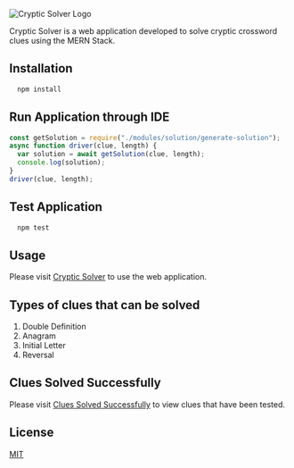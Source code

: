 ![Cryptic Solver Logo](https://devweb2019.cis.strath.ac.uk/~vib16216/CrypticSolverPublic/readme-logo.jpg)

Cryptic Solver is a web application developed to solve cryptic crossword clues using the MERN Stack.

## Installation

```bash
  npm install
```

## Run Application through IDE

```javascript
const getSolution = require("./modules/solution/generate-solution");
async function driver(clue, length) {
  var solution = await getSolution(clue, length);
  console.log(solution);
}
driver(clue, length);
```

## Test Application

```bash
  npm test
```

## Usage

Please visit [Cryptic Solver](https://devweb2019.cis.strath.ac.uk/vib16216-nodejs/ "Cryptic Solver") to use the web application.

## Types of clues that can be solved

1. Double Definition
2. Anagram
3. Initial Letter
4. Reversal

## Clues Solved Successfully

Please visit [Clues Solved Successfully](https://devweb2019.cis.strath.ac.uk/~vib16216/clues/) to view clues that have been tested.

## License

[MIT](https://choosealicense.com/licenses/mit/)
